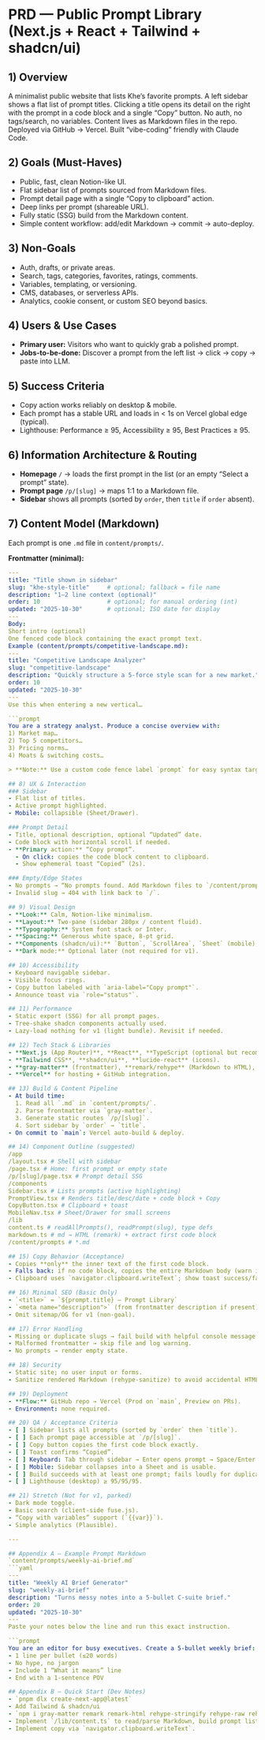# PRD — Public Prompt Library (Next.js + React + Tailwind + shadcn/ui)

## 1) Overview
A minimalist public website that lists Khe’s favorite prompts. A left sidebar shows a flat list of prompt titles. Clicking a title opens its detail on the right with the prompt in a code block and a single “Copy” button. No auth, no tags/search, no variables. Content lives as Markdown files in the repo. Deployed via GitHub → Vercel. Built “vibe-coding” friendly with Claude Code.

## 2) Goals (Must-Haves)
- Public, fast, clean Notion-like UI.
- Flat sidebar list of prompts sourced from Markdown files.
- Prompt detail page with a single “Copy to clipboard” action.
- Deep links per prompt (shareable URL).
- Fully static (SSG) build from the Markdown content.
- Simple content workflow: add/edit Markdown → commit → auto-deploy.

## 3) Non-Goals
- Auth, drafts, or private areas.
- Search, tags, categories, favorites, ratings, comments.
- Variables, templating, or versioning.
- CMS, databases, or serverless APIs.
- Analytics, cookie consent, or custom SEO beyond basics.

## 4) Users & Use Cases
- **Primary user:** Visitors who want to quickly grab a polished prompt.
- **Jobs-to-be-done:** Discover a prompt from the left list → click → copy → paste into LLM.

## 5) Success Criteria
- Copy action works reliably on desktop & mobile.
- Each prompt has a stable URL and loads in < 1s on Vercel global edge (typical).
- Lighthouse: Performance ≥ 95, Accessibility ≥ 95, Best Practices ≥ 95.

## 6) Information Architecture & Routing
- **Homepage** `/` → loads the first prompt in the list (or an empty “Select a prompt” state).
- **Prompt page** `/p/[slug]` → maps 1:1 to a Markdown file.
- **Sidebar** shows all prompts (sorted by `order`, then `title` if `order` absent).

## 7) Content Model (Markdown)
Each prompt is one `.md` file in `content/prompts/`.

**Frontmatter (minimal):**
```yaml
---
title: "Title shown in sidebar"
slug: "khe-style-title"     # optional; fallback = file name
description: "1–2 line context (optional)"
order: 10                   # optional; for manual ordering (int)
updated: "2025-10-30"       # optional; ISO date for display
---
Body:
Short intro (optional)
One fenced code block containing the exact prompt text.
Example (content/prompts/competitive-landscape.md):
---
title: "Competitive Landscape Analyzer"
slug: "competitive-landscape"
description: "Quickly structure a 5-force style scan for a new market."
order: 10
updated: "2025-10-30"
---
Use this when entering a new vertical…

```prompt
You are a strategy analyst. Produce a concise overview with:
1) Market map…
2) Top 5 competitors…
3) Pricing norms…
4) Moats & switching costs…

> **Note:** Use a custom code fence label `prompt` for easy syntax targeting. If authors forget, default to first code block.

## 8) UX & Interaction
### Sidebar
- Flat list of titles.
- Active prompt highlighted.
- Mobile: collapsible (Sheet/Drawer).

### Prompt Detail
- Title, optional description, optional “Updated” date.
- Code block with horizontal scroll if needed.
- **Primary action:** “Copy prompt”.
  - On click: copies the code block content to clipboard.
  - Show ephemeral toast “Copied” (2s).

### Empty/Edge States
- No prompts → “No prompts found. Add Markdown files to `/content/prompts`.”
- Invalid slug → 404 with link back to `/`.

## 9) Visual Design
- **Look:** Calm, Notion-like minimalism.
- **Layout:** Two-pane (sidebar 280px / content fluid).
- **Typography:** System font stack or Inter.
- **Spacing:** Generous white space, 8-pt grid.
- **Components (shadcn/ui):** `Button`, `ScrollArea`, `Sheet` (mobile), `Separator`, `Toast`.
- **Dark mode:** Optional later (not required for v1).

## 10) Accessibility
- Keyboard navigable sidebar.
- Visible focus rings.
- Copy button labeled with `aria-label="Copy prompt"`.
- Announce toast via `role="status"`.

## 11) Performance
- Static export (SSG) for all prompt pages.
- Tree-shake shadcn components actually used.
- Lazy-load nothing for v1 (light bundle). Revisit if needed.

## 12) Tech Stack & Libraries
- **Next.js (App Router)**, **React**, **TypeScript (optional but recommended)**.
- **Tailwind CSS**, **shadcn/ui**, **lucide-react** (icons).
- **gray-matter** (frontmatter), **remark/rehype** (Markdown to HTML), or a lean MD parser.
- **Vercel** for hosting + GitHub integration.

## 13) Build & Content Pipeline
- At build time:
  1. Read all `.md` in `content/prompts/`.
  2. Parse frontmatter via `gray-matter`.
  3. Generate static routes `/p/[slug]`.
  4. Sort sidebar by `order` → `title`.
- On commit to `main`: Vercel auto-build & deploy.

## 14) Component Outline (suggested)
/app
/layout.tsx # Shell with sidebar
/page.tsx # Home: first prompt or empty state
/p/[slug]/page.tsx # Prompt detail SSG
/components
Sidebar.tsx # Lists prompts (active highlighting)
PromptView.tsx # Renders title/desc/date + code block + Copy
CopyButton.tsx # Clipboard + toast
MobileNav.tsx # Sheet/Drawer for small screens
/lib
content.ts # readAllPrompts(), readPrompt(slug), type defs
markdown.ts # md → HTML (remark) + extract first code block
/content/prompts # *.md

## 15) Copy Behavior (Acceptance)
- Copies **only** the inner text of the first code block.
- Falls back: if no code block, copies the entire Markdown body (warn in UI).
- Clipboard uses `navigator.clipboard.writeText`; show toast success/failure.

## 16) Minimal SEO (Basic Only)
- `<title>` = `${prompt.title} — Prompt Library`
- `<meta name="description">` (from frontmatter description if present)
- Omit sitemap/OG for v1 (non-goal).

## 17) Error Handling
- Missing or duplicate slugs → fail build with helpful console message.
- Malformed frontmatter → skip file and log warning.
- No prompts → render empty state.

## 18) Security
- Static site; no user input or forms.
- Sanitize rendered Markdown (rehype-sanitize) to avoid accidental HTML injection.

## 19) Deployment
- **Flow:** GitHub repo → Vercel (Prod on `main`, Preview on PRs).
- Environment: none required.

## 20) QA / Acceptance Criteria
- [ ] Sidebar lists all prompts (sorted by `order` then `title`).
- [ ] Each prompt page accessible at `/p/[slug]`.
- [ ] Copy button copies the first code block exactly.
- [ ] Toast confirms “Copied”.
- [ ] Keyboard: Tab through sidebar → Enter opens prompt → Space/Enter activates copy.
- [ ] Mobile: Sidebar collapses into a Sheet and is usable.
- [ ] Build succeeds with at least one prompt; fails loudly for duplicate slugs.
- [ ] Lighthouse (desktop) ≥ 95/95/95.

## 21) Stretch (Not for v1, parked)
- Dark mode toggle.
- Basic search (client-side fuse.js).
- “Copy with variables” support (`{{var}}`).
- Simple analytics (Plausible).

---

## Appendix A — Example Prompt Markdown
`content/prompts/weekly-ai-brief.md`
```yaml
---
title: "Weekly AI Brief Generator"
slug: "weekly-ai-brief"
description: "Turns messy notes into a 5-bullet C-suite brief."
order: 20
updated: "2025-10-30"
---
Paste your notes below the line and run this exact instruction.

```prompt
You are an editor for busy executives. Create a 5-bullet weekly brief:
- 1 line per bullet (≤20 words)
- No hype, no jargon
- Include 1 “What it means” line
- End with a 1-sentence POV

## Appendix B — Quick Start (Dev Notes)
- `pnpm dlx create-next-app@latest`
- Add Tailwind & shadcn/ui
- `npm i gray-matter remark remark-html rehype-stringify rehype-raw rehype-sanitize`
- Implement `/lib/content.ts` to read/parse Markdown, build prompt list, and export types.
- Implement copy via `navigator.clipboard.writeText`.

